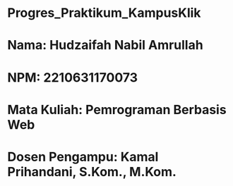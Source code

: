 # Progres_Praktikum_KampusKlik
# Nama: Hudzaifah Nabil Amrullah
# NPM: 2210631170073
# Mata Kuliah: Pemrograman Berbasis Web
# Dosen Pengampu: Kamal Prihandani, S.Kom., M.Kom.
